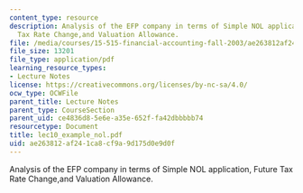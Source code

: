 ```yaml
---
content_type: resource
description: Analysis of the EFP company in terms of Simple NOL application, Future
  Tax Rate Change,and Valuation Allowance.
file: /media/courses/15-515-financial-accounting-fall-2003/ae263812af241ca8cf9a9d175d0e9d0f_lec10_example_nol.pdf
file_size: 13201
file_type: application/pdf
learning_resource_types:
- Lecture Notes
license: https://creativecommons.org/licenses/by-nc-sa/4.0/
ocw_type: OCWFile
parent_title: Lecture Notes
parent_type: CourseSection
parent_uid: ce4836d8-5e6e-a35e-652f-fa42dbbbbb74
resourcetype: Document
title: lec10_example_nol.pdf
uid: ae263812-af24-1ca8-cf9a-9d175d0e9d0f
---
```

Analysis of the EFP company in terms of Simple NOL application, Future Tax Rate Change,and Valuation Allowance.